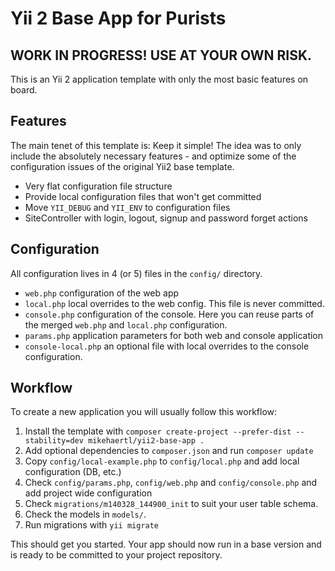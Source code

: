 Yii 2 Base App for Purists
==========================

## WORK IN PROGRESS! USE AT YOUR OWN RISK.

This is an Yii 2 application template with only the most basic
features on board.

Features
--------

The main tenet of this template is: Keep it simple! The idea was to
only include the absolutely necessary features - and optimize some
of the configuration issues of the original Yii2 base template.

 * Very flat configuration file structure
 * Provide local configuration files that won't get committed
 * Move `YII_DEBUG` and `YII_ENV` to configuration files
 * SiteController with login, logout, signup and password forget actions

Configuration
-------------

All configuration lives in 4 (or 5) files in the `config/` directory.

 * `web.php` configuration of the web app
 * `local.php` local overrides to the web config. This file is never committed.
 * `console.php` configuration of the console. Here you can reuse parts of the merged `web.php` and `local.php` configuration.
 * `params.php` application parameters for both web and console application
 * `console-local.php` an optional file with local overrides to the console configuration.


Workflow
--------

To create a new application you will usually follow this workflow:

 1. Install the template with `composer create-project --prefer-dist --stability=dev mikehaertl/yii2-base-app .`
 2. Add optional dependencies to `composer.json` and run `composer update`
 3. Copy `config/local-example.php` to `config/local.php` and add local configuration (DB, etc.)
 4. Check `config/params.php`, `config/web.php` and `config/console.php` and add project wide configuration
 5. Check `migrations/m140328_144900_init` to suit your user table schema.
 6. Check the models in `models/`.
 7. Run migrations with `yii migrate`

This should get you started. Your app should now run in a base version and is ready to be
committed to your project repository.
